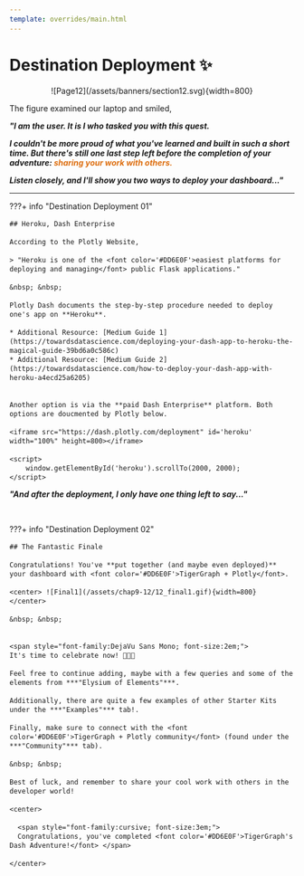 ```yaml
---
template: overrides/main.html
---
```


# Destination Deployment ✨

<center> ![Page12](/assets/banners/section12.svg){width=800} </center>

The figure examined our laptop and smiled,

***"I am the user. It is I who tasked you with this quest.***

***I couldn't be more proud of what you've learned and built in such a short time. But there's still
one last step left before the completion of your adventure: <font color='#DD6E0F'>sharing your work with others.</font>***

***Listen closely, and I'll show you two ways to deploy your dashboard..."***

***

???+ info "Destination Deployment 01"

    ## Heroku, Dash Enterprise

    According to the Plotly Website,

    > "Heroku is one of the <font color='#DD6E0F'>easiest platforms for deploying and managing</font> public Flask applications."

    &nbsp; &nbsp;

    Plotly Dash documents the step-by-step procedure needed to deploy one's app on **Heroku**.

    * Additional Resource: [Medium Guide 1](https://towardsdatascience.com/deploying-your-dash-app-to-heroku-the-magical-guide-39bd6a0c586c)
    * Additional Resource: [Medium Guide 2](https://towardsdatascience.com/how-to-deploy-your-dash-app-with-heroku-a4ecd25a6205)


    Another option is via the **paid Dash Enterprise** platform. Both options are doucmented by Plotly below.

    <iframe src="https://dash.plotly.com/deployment" id='heroku' width="100%" height=800></iframe>

    <script>
    	window.getElementById('heroku').scrollTo(2000, 2000);
    </script>

***"And after the deployment, I only have one thing left to say..."***  

&nbsp; &nbsp;

???+ info "Destination Deployment 02"

    ## The Fantastic Finale

    Congratulations! You've **put together (and maybe even deployed)** your dashboard with <font color='#DD6E0F'>TigerGraph + Plotly</font>.

    <center> ![Final1](/assets/chap9-12/12_final1.gif){width=800} </center>

    &nbsp; &nbsp;


    <span style="font-family:DejaVu Sans Mono; font-size:2em;">
    It's time to celebrate now! 🥳🥳🥳

    Feel free to continue adding, maybe with a few queries and some of the elements from ***"Elysium of Elements"***.

    Additionally, there are quite a few examples of other Starter Kits under the ***"Examples"*** tab!.

    Finally, make sure to connect with the <font color='#DD6E0F'>TigerGraph + Plotly community</font> (found under the ***"Community"*** tab).

    &nbsp; &nbsp;

    Best of luck, and remember to share your cool work with others in the developer world!

    <center>

      <span style="font-family:cursive; font-size:3em;">
      Congratulations, you've completed <font color='#DD6E0F'>TigerGraph's Dash Adventure!</font> </span>

    </center>

&nbsp; &nbsp;
